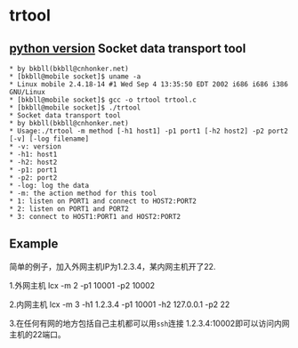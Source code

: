 trtool
======
[python version](https://github.com/knownsec/rtcp)
Socket data transport tool
----
```
* by bkbll(bkbll@cnhonker.net)
* [bkbll@mobile socket]$ uname -a
* Linux mobile 2.4.18-14 #1 Wed Sep 4 13:35:50 EDT 2002 i686 i686 i386 GNU/Linux
* [bkbll@mobile socket]$ gcc -o trtool trtool.c
* [bkbll@mobile socket]$ ./trtool
* Socket data transport tool
* by bkbll(bkbll@cnhonker.net)
* Usage:./trtool -m method [-h1 host1] -p1 port1 [-h2 host2] -p2 port2 [-v] [-log filename]
* -v: version
* -h1: host1
* -h2: host2
* -p1: port1
* -p2: port2
* -log: log the data
* -m: the action method for this tool
* 1: listen on PORT1 and connect to HOST2:PORT2
* 2: listen on PORT1 and PORT2
* 3: connect to HOST1:PORT1 and HOST2:PORT2
```

Example
----

简单的例子，加入外网主机IP为1.2.3.4，某内网主机开了22.

1.外网主机  lcx -m 2 -p1 10001  -p2 10002

2.内网主机  lcx -m 3 -h1 1.2.3.4 -p1 10001 -h2 127.0.0.1 -p2 22

3.在任何有网的地方包括自己主机都可以用`ssh`连接 1.2.3.4:10002即可以访问内网主机的22端口。
